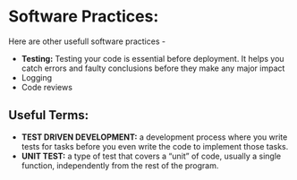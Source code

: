 # Software Practices:
Here are other usefull software practices - 
* **Testing:** Testing your code is essential before deployment. It helps you catch errors and faulty conclusions before they make any major impact
* Logging
* Code reviews



## Useful Terms:
* **TEST DRIVEN DEVELOPMENT:** a development process where you write tests for tasks before you even write the code to implement those tasks.
* **UNIT TEST:** a type of test that covers a “unit” of code, usually a single function, independently from the rest of the program.
